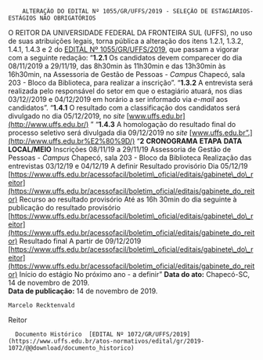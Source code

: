        ALTERAÇÃO DO EDITAL Nº 1055/GR/UFFS/2019 - SELEÇÃO DE ESTAGIÁRIOS- ESTÁGIOS NÃO OBRIGATÓRIOS  

 O REITOR DA UNIVERSIDADE FEDERAL DA FRONTEIRA SUL (UFFS), no uso de suas atribuições legais, torna pública a alteração dos itens 1.2.1, 1.3.2, 1.4.1, 1.4.3 e 2 do [EDITAL Nº 1055/GR/UFFS/2019](https://www.uffs.edu.br/atos-normativos/edital/gr/2019-1055), que passam a vigorar com a seguinte redação:   “**1.2.1** Os candidatos devem comparecer do dia 08/11/2019 a 29/11/19, das 8h30min às 11h30min e das 13h30min às 16h30min, na Assessoria de Gestão de Pessoas - *Campus*  Chapecó, sala 203 - Bloco da Biblioteca, para realizar a inscrição”.   “**1.3.2** A entrevista será realizada pelo responsável do setor em que o estagiário atuará, nos dias 03/12//2019 e 04/12/2019 em horário a ser informado via *e-mail*  aos candidatos”.   “**1.4.1** O resultado com a classificação dos candidatos será divulgado no dia 05/12/2019, no *site* [www.uffs.edu.br](http://www.uffs.edu.br/) ”   “**1.4.3** A homologação do resultado final do processo seletivo será divulgada dia 09/12/2019 no *site* [www.uffs.edu.br”.](http://www.uffs.edu.br%E2%80%9D/)   “**2** **CRONOGRAMA**     **ETAPA**   **DATA**   **LOCAL/MEIO**     Inscrições   08/11/19 a 29/11/19   Assessoria de Gestão de Pessoas - *Campus*  Chapecó, sala 203 - Bloco da Biblioteca     Realização das entrevistas   03/12/19 e 04/12/19   A definir     Resultado provisório   Dia 05/12/19   [https://www.uffs.edu.br/acessofacil/boletim\_oficial/editais/gabinete\_do\_reitor](https://www.uffs.edu.br/acessofacil/boletim_oficial/editais/gabinete_do_reitor)     Recurso ao resultado provisório   Até as 16h 30min do dia seguinte à publicação do resultado provisório   [https://www.uffs.edu.br/acessofacil/boletim\_oficial/editais/gabinete\_do\_reitor](https://www.uffs.edu.br/acessofacil/boletim_oficial/editais/gabinete_do_reitor)     Resultado final   A partir de 09/12/2019   [https://www.uffs.edu.br/acessofacil/boletim\_oficial/editais/gabinete\_do\_reitor](https://www.uffs.edu.br/acessofacil/boletim_oficial/editais/gabinete_do_reitor)     Início do estágio   No próximo ano - a definir”                **Data do ato:** Chapecó-SC, 14 de novembro de 2019.   
 **Data de publicação:**  14 de novembro de 2019. 

    Marcelo Recktenvald   
 Reitor 

      Documento Histórico  [EDITAL Nº 1072/GR/UFFS/2019](https://www.uffs.edu.br/atos-normativos/edital/gr/2019-1072/@@download/documento_historico)     
      